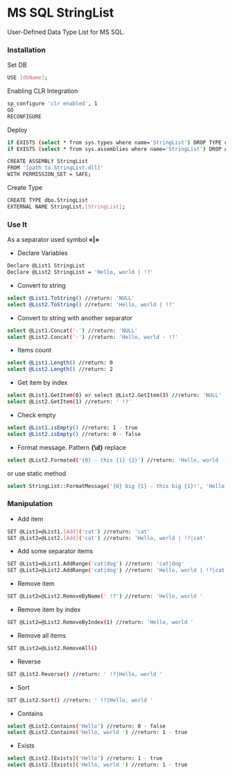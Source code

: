 # MS SQL StringList
User-Defined Data Type List<string> for MS SQL.

### Installation
Set DB
```sh
USE [dbName];
```
Enabling CLR Integration
```sh
sp_configure 'clr enabled', 1
GO
RECONFIGURE
```
Deploy
```sh
if EXISTS (select * from sys.types where name='StringList') DROP TYPE dbo.StringList; 
if EXISTS (select * from sys.assemblies where name='StringList') DROP ASSEMBLY StringList;

CREATE ASSEMBLY StringList
FROM '[path to StringList.dll]' 
WITH PERMISSION_SET = SAFE;
```
Create Type
```sh
CREATE TYPE dbo.StringList 
EXTERNAL NAME StringList.[StringList];
```

### Use It
As a separator used symbol **«|»**
- Declare Variables
```sh
Declare @List1 StringList
Declare @List2 StringList = 'Hello, world | !?'
```
- Convert to string
```sh
select @List1.ToString() //return: 'NULL'
select @List2.ToString() //return: 'Hello, world | !?'
```
- Convert to string with another separator
```sh
select @List1.Concat('-') //return: 'NULL'
select @List2.Concat('-') //return: 'Hello, world - !?'
```
- Items count
```sh
select @List1.Length() //return: 0
select @List2.Length() //return: 2
```
- Get item by index
```sh
select @List1.GetItem(0) or select @List2.GetItem(3) //return: 'NULL'
select @List2.GetItem(1) //return: ' !?'
```
- Check empty
```sh
select @List1.isEmpty() //return: 1 - true
select @List2.isEmpty() //return: 0 - false
```
- Format message. 
Pattern **{\d}** replace
```sh
select @List2.Formated('{0} - this {1} {2}') //return: 'Hello, world  - this  !? '
```
or use static method
```sh
select StringList::FormatMessage('{0} big {1} - this big {1}!', 'Hello|world') //return: 'Hello big world - this big world!'
```

### Manipulation
- Add item
```sh
SET @List1=@List1.[Add]('cat') //return: 'cat'
SET @List2=@List2.[Add]('cat') //return: 'Hello, world | !?|cat'
```
- Add some separator items
```sh
SET @List1=@List1.AddRange('cat|dog') //return: 'cat|dog'
SET @List2=@List2.AddRange('cat|dog') //return: 'Hello, world | !?|cat|dog'
```
- Remove item
```sh
SET @List2=@List2.RemoveByName(' !?') //return: 'Hello, world '
```
- Remove item by index
```sh
SET @List2=@List2.RemoveByIndex(1) //return: 'Hello, world '
```
- Remove all items
```sh
SET @List2=@List2.RemoveAll()
```
- Reverse
```sh
SET @List2.Reverse() //return: ' !?|Hello, world '
```
- Sort
```sh
SET @List2.Sort() //return: ' !?|Hello, world '
```
- Сontains
```sh
select @List2.Сontains('Hello') //return: 0 - false
select @List2.Сontains('Hello, world ') //return: 1 - true
```
- Exists
```sh
select @List2.[Exists]('Hello') //return: 1 - true
select @List2.[Exists]('Hello, world ') //return: 1 - true
```


